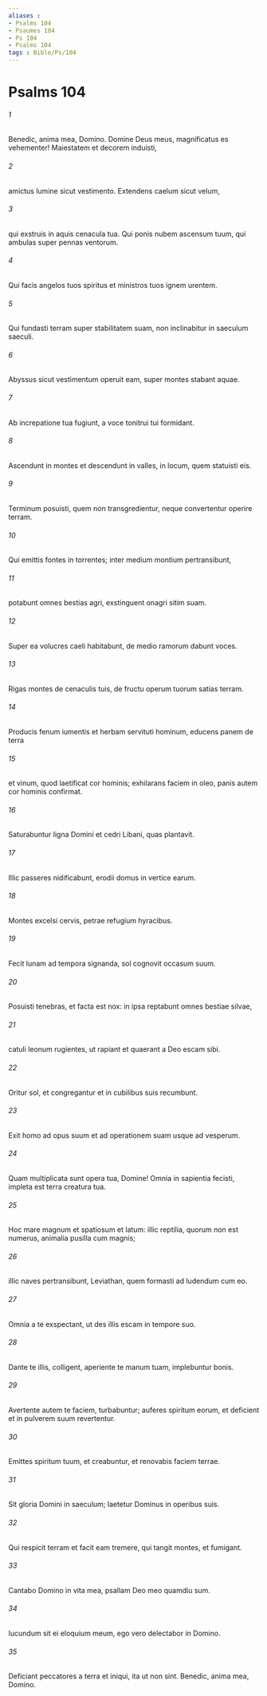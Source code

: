 ```yaml
---
aliases : 
- Psalms 104
- Psaumes 104
- Ps 104
- Psalms 104
tags : Bible/Ps/104
---
```


# Psalms 104

###### 1
Benedic, anima mea, Domino. Domine Deus meus, magnificatus es vehementer! Maiestatem et decorem induisti,
###### 2
amictus lumine sicut vestimento. Extendens caelum sicut velum,
###### 3
qui exstruis in aquis cenacula tua. Qui ponis nubem ascensum tuum, qui ambulas super pennas ventorum.
###### 4
Qui facis angelos tuos spiritus et ministros tuos ignem urentem.
###### 5
Qui fundasti terram super stabilitatem suam, non inclinabitur in saeculum saeculi.
###### 6
Abyssus sicut vestimentum operuit eam, super montes stabant aquae.
###### 7
Ab increpatione tua fugiunt, a voce tonitrui tui formidant.
###### 8
Ascendunt in montes et descendunt in valles, in locum, quem statuisti eis.
###### 9
Terminum posuisti, quem non transgredientur, neque convertentur operire terram.
###### 10
Qui emittis fontes in torrentes; inter medium montium pertransibunt,
###### 11
potabunt omnes bestias agri, exstinguent onagri sitim suam.
###### 12
Super ea volucres caeli habitabunt, de medio ramorum dabunt voces.
###### 13
Rigas montes de cenaculis tuis, de fructu operum tuorum satias terram.
###### 14
Producis fenum iumentis et herbam servituti hominum, educens panem de terra
###### 15
et vinum, quod laetificat cor hominis; exhilarans faciem in oleo, panis autem cor hominis confirmat.
###### 16
Saturabuntur ligna Domini et cedri Libani, quas plantavit.
###### 17
Illic passeres nidificabunt, erodii domus in vertice earum.
###### 18
Montes excelsi cervis, petrae refugium hyracibus.
###### 19
Fecit lunam ad tempora signanda, sol cognovit occasum suum.
###### 20
Posuisti tenebras, et facta est nox: in ipsa reptabunt omnes bestiae silvae,
###### 21
catuli leonum rugientes, ut rapiant et quaerant a Deo escam sibi.
###### 22
Oritur sol, et congregantur et in cubilibus suis recumbunt.
###### 23
Exit homo ad opus suum et ad operationem suam usque ad vesperum.
###### 24
Quam multiplicata sunt opera tua, Domine! Omnia in sapientia fecisti, impleta est terra creatura tua.
###### 25
Hoc mare magnum et spatiosum et latum: illic reptilia, quorum non est numerus, animalia pusilla cum magnis;
###### 26
illic naves pertransibunt, Leviathan, quem formasti ad ludendum cum eo.
###### 27
Omnia a te exspectant, ut des illis escam in tempore suo.
###### 28
Dante te illis, colligent, aperiente te manum tuam, implebuntur bonis.
###### 29
Avertente autem te faciem, turbabuntur; auferes spiritum eorum, et deficient et in pulverem suum revertentur.
###### 30
Emittes spiritum tuum, et creabuntur, et renovabis faciem terrae.
###### 31
Sit gloria Domini in saeculum; laetetur Dominus in operibus suis.
###### 32
Qui respicit terram et facit eam tremere, qui tangit montes, et fumigant.
###### 33
Cantabo Domino in vita mea, psallam Deo meo quamdiu sum.
###### 34
Iucundum sit ei eloquium meum, ego vero delectabor in Domino.
###### 35
Deficiant peccatores a terra et iniqui, ita ut non sint. Benedic, anima mea, Domino.

